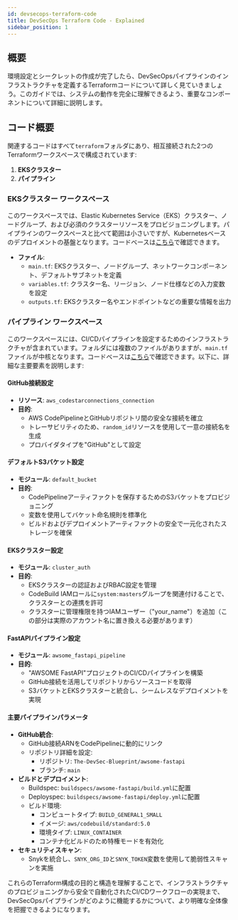 ```yaml
---
id: devsecops-terraform-code
title: DevSecOps Terraform Code - Explained
sidebar_position: 1
---
```


## 概要

環境設定とシークレットの作成が完了したら、DevSecOpsパイプラインのインフラストラクチャを定義するTerraformコードについて詳しく見ていきましょう。このガイドでは、システムの動作を完全に理解できるよう、重要なコンポーネントについて詳細に説明します。

## コード概要

関連するコードはすべて`terraform`フォルダにあり、相互接続された2つのTerraformワークスペースで構成されています:

1. **EKSクラスター**
2. **パイプライン**

### EKSクラスター ワークスペース

このワークスペースでは、Elastic Kubernetes Service（EKS）クラスター、ノードグループ、および必須のクラスターリソースをプロビジョニングします。パイプラインのワークスペースと比べて範囲は小さいですが、Kubernetesベースのデプロイメントの基盤となります。コードベースは[こちら](https://github.com/The-DevSec-Blueprint/aws-devsecops-pipeline/tree/main/terraform/eks-cluster)で確認できます。

- **ファイル**:
  - `main.tf`: EKSクラスター、ノードグループ、ネットワークコンポーネント、デフォルトサブネットを定義
  - `variables.tf`: クラスター名、リージョン、ノード仕様などの入力変数を設定
  - `outputs.tf`: EKSクラスター名やエンドポイントなどの重要な情報を出力

### パイプライン ワークスペース

このワークスペースには、CI/CDパイプラインを設定するためのインフラストラクチャが含まれています。フォルダには複数のファイルがありますが、`main.tf`ファイルが中核となります。コードベースは[こちら](https://github.com/The-DevSec-Blueprint/aws-devsecops-pipeline/tree/main/terraform/eks-cluster)で確認できます。以下に、詳細な主要要素を説明します:

#### GitHub接続設定

- **リソース**: `aws_codestarconnections_connection`
- **目的**:
  - AWS CodePipelineとGitHubリポジトリ間の安全な接続を確立
  - トレーサビリティのため、`random_id`リソースを使用して一意の接続名を生成
  - プロバイダタイプを"GitHub"として設定

#### デフォルトS3バケット設定

- **モジュール**: `default_bucket`
- **目的**:
  - CodePipelineアーティファクトを保存するためのS3バケットをプロビジョニング
  - 変数を使用してバケット命名規則を標準化
  - ビルドおよびデプロイメントアーティファクトの安全で一元化されたストレージを確保

#### EKSクラスター設定

- **モジュール**: `cluster_auth`
- **目的**:
  - EKSクラスターの認証およびRBAC設定を管理
  - CodeBuild IAMロールに`system:masters`グループを関連付けることで、クラスターとの連携を許可
  - クラスターに管理権限を持つIAMユーザー（"your_name"）を追加（この部分は実際のアカウント名に置き換える必要があります）

#### FastAPIパイプライン設定

- **モジュール**: `awsome_fastapi_pipeline`
- **目的**:
  - "AWSOME FastAPI"プロジェクトのCI/CDパイプラインを構築
  - GitHub接続を活用してリポジトリからソースコードを取得
  - S3バケットとEKSクラスターと統合し、シームレスなデプロイメントを実現

#### 主要パイプラインパラメータ

- **GitHub統合**:
  - GitHub接続ARNをCodePipelineに動的にリンク
  - リポジトリ詳細を設定:
    - リポジトリ: `The-DevSec-Blueprint/awsome-fastapi`
    - ブランチ: `main`
- **ビルドとデプロイメント**:
  - Buildspec: `buildspecs/awsome-fastapi/build.yml`に配置
  - Deployspec: `buildspecs/awsome-fastapi/deploy.yml`に配置
  - ビルド環境:
    - コンピュートタイプ: `BUILD_GENERAL1_SMALL`
    - イメージ: `aws/codebuild/standard:5.0`
    - 環境タイプ: `LINUX_CONTAINER`
    - コンテナ化ビルドのため特権モードを有効化
- **セキュリティスキャン**:
  - Snykを統合し、`SNYK_ORG_ID`と`SNYK_TOKEN`変数を使用して脆弱性スキャンを実施

これらのTerraform構成の目的と構造を理解することで、インフラストラクチャのプロビジョニングから安全で自動化されたCI/CDワークフローの実現まで、DevSecOpsパイプラインがどのように機能するかについて、より明確な全体像を把握できるようになります。